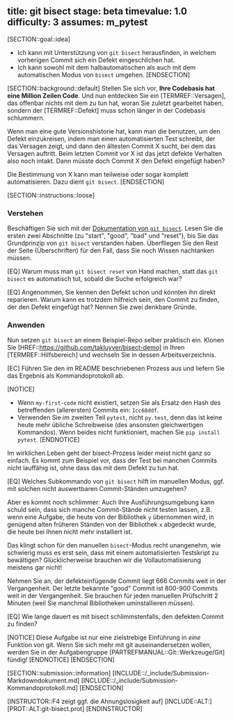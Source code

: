 title: git bisect
stage: beta
timevalue: 1.0
difficulty: 3
assumes: m_pytest
---
[SECTION::goal::idea]

- Ich kann mit Unterstützung von `git bisect` herausfinden, in welchem vorherigen Commit sich ein
  Defekt eingeschlichen hat.
- Ich kann sowohl mit dem halbautomatischen als auch mit dem automatischen Modus von `bisect` umgehen.
[ENDSECTION]

[SECTION::background::default]
Stellen Sie sich vor, **Ihre Codebasis hat eine Million Zeilen Code**.
Und nun entdecken Sie ein [TERMREF::Versagen], das offenbar nichts mit dem zu tun hat,
woran Sie zuletzt gearbeitet haben, sondern der [TERMREF::Defekt] muss schon länger
in der Codebasis schlummern.

Wenn man eine gute Versionshistorie hat, kann man die benutzen, um den Defekt einzukreisen, 
indem man einen automatisierten Test schreibt, der das Versagen zeigt,
und dann den ältesten Commit X sucht, bei dem das Versagen auftritt.
Beim letzten Commit vor X ist das jetzt defekte Verhalten also noch intakt.
Dann müsste doch Commit X den Defekt eingefügt haben?

Die Bestimmung von X kann man teilweise oder sogar komplett automatisieren.
Dazu dient `git bisect`.
[ENDSECTION]

[SECTION::instructions::loose]

### Verstehen

Beschäftigen Sie sich mit der [Dokumentation von `git bisect`](https://git-scm.com/docs/git-bisect).
Lesen Sie die ersten zwei Abschnitte (zu "start", "good", "bad" und "reset"), bis Sie 
das Grundprinzip von `git bisect` verstanden haben.
Überfliegen Sie den Rest der Seite (Überschriften) für den Fall, dass Sie noch Wissen
nachtanken müssen.

[EQ] Warum muss man `git bisect reset` von Hand machen, statt das `git bisect` es automatisch tut,
sobald die Suche erfolgreich war?

[EQ] Angenommen, Sie kennen den Defekt schon und könnten ihn direkt reparieren.
Warum kann es trotzdem hilfreich sein, den Commit zu finden, der den Defekt eingefügt hat?
Nennen Sie zwei denkbare Gründe.


### Anwenden

Nun setzen `git bisect` an einem Beispiel-Repo selber praktisch ein.
Klonen Sie 
[HREF::https://github.com/takluyver/bisect-demo]
in Ihren [TERMREF::Hilfsbereich] und wechseln Sie in dessen Arbeitsverzeichnis.

[EC] Führen Sie den im README beschriebenen Prozess aus und liefern Sie das Ergebnis
als Kommandoprotokoll ab.

[NOTICE]

- Wenn `my-first-code` nicht existiert, setzen Sie als Ersatz den Hash des betreffenden
  (allerersten) Commits ein: `1cc68ddf`.
- Verwenden Sie im zweiten Teil `pytest`, nicht `py.test`, denn das ist keine heute mehr übliche
  Schreibweise (des ansonsten gleichwertigen Kommandos).
  Wenn beides nicht funktioniert, machen Sie `pip install pytest`.
[ENDNOTICE]

Im wirklichen Leben geht der bisect-Prozess leider meist nicht ganz so einfach.
Es kommt zum Beispiel vor, dass der Test bei manchen Commits nicht lauffähig ist,
ohne dass das mit dem Defekt zu tun hat.

[EQ] Welches Subkommando von `git bisect` hilft im manuellen Modus, ggf. mit solchen
nicht auswertbaren Commit-Ständen umzugehen?

Aber es kommt noch schlimmer: Auch Ihre Ausführungsumgebung kann schuld sein,
dass sich manche Commit-Stände nicht testen lassen, z.B. wenn eine Aufgabe,
die heute von der Bibliothek `y` übernommen wird, in genügend alten früheren Ständen
von der Bibliothek `x` abgedeckt wurde, die heute bei Ihnen nicht mehr installiert ist.

Das klingt schon für den manuellen `bisect`-Modus recht unangenehm,
wie schwierig muss es erst sein, dass mit einem automatisierten Testskript zu bewältigen?
Glücklicherweise brauchen wir die Vollautomatisierung meistens gar nicht!

Nehmen Sie an, der defekteinfügende Commit liegt 666 Commits weit in der Vergangenheit.
Der letzte bekannte "good" Commit ist 800-900 Commits weit in der Vergangenheit. 
Sie brauchen für jeden manuellen Prüfschritt 2 Minuten (weil Sie manchmal Bibliotheken
uminstallieren müssen).

[EQ] Wie lange dauert es mit bisect schlimmstenfalls, den defekten Commit zu finden?

[NOTICE]
Diese Aufgabe ist nur eine zielstrebige Einführung in *eine* Funktion von git.
Wenn Sie sich mehr mit git auseinandersetzen wollen, werden Sie in 
der Aufgabengruppe [PARTREFMANUAL::Git::Werkzeuge/Git] fündig!
[ENDNOTICE]
[ENDSECTION]

[SECTION::submission::information]
[INCLUDE::/_include/Submission-Markdowndokument.md]
[INCLUDE::/_include/Submission-Kommandoprotokoll.md]
[ENDSECTION]

[INSTRUCTOR::F4 zeigt ggf. die Ahnungslosigkeit auf]
[INCLUDE::ALT:]
[PROT::ALT:git-bisect.prot]
[ENDINSTRUCTOR]

